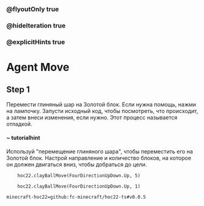 ### @flyoutOnly true
### @hideIteration true
### @explicitHints true


# Agent Move

## Step 1  
Перемести глиняный шар на Золотой блок. Если нужна помощь, нажми на лампочку. Запусти исходный код, чтобы посмотреть, что происходит, а затем внеси изменения, если нужно. Этот процесс называется отладкой.  

#### ~ tutorialhint  
Используй "перемещение глиняного шара", чтобы переместить его на Золотой блок. Настрой направление и количество блоков, на которое он должен двигаться вниз, чтобы добраться до цели.  


```ghost
    hoc22.clayBallMove(FourDirectionUpDown.Up, 5)
```
```template
    hoc22.clayBallMove(FourDirectionUpDown.Up, 1)
```

```package
minecraft-hoc22=github:fc-minecraft/hoc22-ts#v0.0.5
```